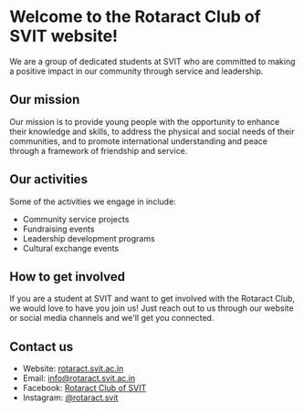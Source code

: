 # Welcome to the Rotaract Club of SVIT website!

We are a group of dedicated students at SVIT who are committed to making a positive impact in our community through service and leadership.

## Our mission

Our mission is to provide young people with the opportunity to enhance their knowledge and skills, to address the physical and social needs of their communities, and to promote international understanding and peace through a framework of friendship and service.

## Our activities

Some of the activities we engage in include:

- Community service projects
- Fundraising events
- Leadership development programs
- Cultural exchange events

## How to get involved

If you are a student at SVIT and want to get involved with the Rotaract Club, we would love to have you join us! Just reach out to us through our website or social media channels and we'll get you connected.

## Contact us

- Website: [rotaract.svit.ac.in](https://rotaract.svit.ac.in)
- Email: info@rotaract.svit.ac.in
- Facebook: [Rotaract Club of SVIT](https://facebook.com/rotaract.svit)
- Instagram: [@rotaract.svit](https://instagram.com/rotaract.svit)

